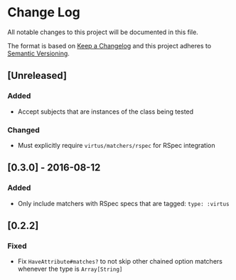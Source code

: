 # Change Log
All notable changes to this project will be documented in this file.

The format is based on [Keep a Changelog](http://keepachangelog.com/)
and this project adheres to [Semantic Versioning](http://semver.org/).

## [Unreleased]
### Added
- Accept subjects that are instances of the class being tested

### Changed
- Must explicitly require `virtus/matchers/rspec` for RSpec integration

## [0.3.0] - 2016-08-12
### Added
- Only include matchers with RSpec specs that are tagged: `type: :virtus`

## [0.2.2]
### Fixed
- Fix `HaveAttribute#matches?` to not skip other chained option matchers whenever the type is `Array[String]`
